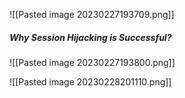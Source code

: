 ![[Pasted image 20230227193709.png]]


##### Why Session Hijacking is Successful?

![[Pasted image 20230227193800.png]]

![[Pasted image 20230228201110.png]]